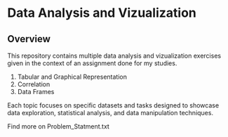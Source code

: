 # Data Analysis and Vizualization

## Overview
This repository contains multiple data analysis and vizualization exercises given in the context of an assignment done for my studies.
1. Tabular and Graphical Representation
2. Correlation
3. Data Frames

Each topic focuses on specific datasets and tasks designed to showcase data exploration, statistical analysis, and data manipulation techniques.

Find more on Problem_Statment.txt
